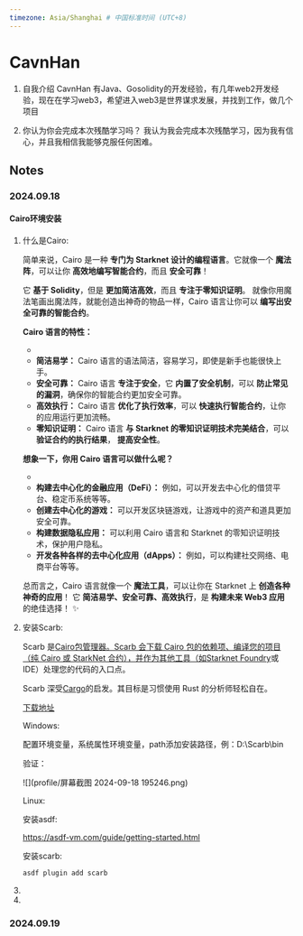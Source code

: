 ```yaml
---
timezone: Asia/Shanghai # 中国标准时间 (UTC+8)
---
```


# CavnHan

1. 自我介绍
    CavnHan 有Java、Gosolidity的开发经验，有几年web2开发经验，现在在学习web3，希望进入web3是世界谋求发展，并找到工作，做几个项目

2. 你认为你会完成本次残酷学习吗？
   我认为我会完成本次残酷学习，因为我有信心，并且我相信我能够克服任何困难。

## Notes

<!-- Content_START -->

### 2024.09.18

#### Cairo环境安装

1. 什么是Cairo:

   简单来说，Cairo 是一种 **专门为 Starknet 设计的编程语言**。它就像一个 **魔法阵**，可以让你 **高效地编写智能合约**，而且 **安全可靠**！

   它 **基于 Solidity**，但是 **更加简洁高效**，而且 **专注于零知识证明**。 就像你用魔法笔画出魔法阵，就能创造出神奇的物品一样，Cairo 语言让你可以 **编写出安全可靠的智能合约**。

   **Cairo 语言的特性：**

   - 
   - **简洁易学：** Cairo 语言的语法简洁，容易学习，即使是新手也能很快上手。
   - **安全可靠：** Cairo 语言 **专注于安全**，它 **内置了安全机制**，可以 **防止常见的漏洞**，确保你的智能合约更加安全可靠。
   - **高效执行：** Cairo 语言 **优化了执行效率**，可以 **快速执行智能合约**，让你的应用运行更加流畅。
   - **零知识证明：** Cairo 语言 **与 Starknet 的零知识证明技术完美结合**，可以 **验证合约的执行结果**， **提高安全性**。

   **想象一下，你用 Cairo 语言可以做什么呢？**

   - 
   - **构建去中心化的金融应用（DeFi）：** 例如，可以开发去中心化的借贷平台、稳定币系统等等。
   - **创建去中心化的游戏：** 可以开发区块链游戏，让游戏中的资产和道具更加安全可靠。
   - **构建数据隐私应用：** 可以利用 Cairo 语言和 Starknet 的零知识证明技术，保护用户隐私。
   - **开发各种各样的去中心化应用（dApps）：** 例如，可以构建社交网络、电商平台等等。

   总而言之，Cairo 语言就像一个 **魔法工具**，可以让你在 Starknet 上 **创造各种神奇的应用**！ 它 **简洁易学、安全可靠、高效执行**，是 **构建未来 Web3 应用** 的绝佳选择！ ✨

2. 安装Scarb:

   Scarb 是[Cairo包管理器。Scarb 会下载 Cairo 包的依赖项、编译您的项目（纯 Cairo 或 StarkNet 合约），并作为其他工具（如](https://cairo-lang.org/)[Starknet Foundry](https://foundry-rs.github.io/starknet-foundry)或 IDE）处理您的代码的入口点。

   Scarb 深受[Cargo](https://doc.rust-lang.org/cargo/)的启发。其目标是习惯使用 Rust 的分析师轻松自在。

   [下载地址](https://docs.swmansion.com/scarb/download.html#precompiled-packages)

   Windows:

   配置环境变量，系统属性环境变量，path添加安装路径，例：D:\Scarb\bin

   验证：

   ![](profile/屏幕截图 2024-09-18 195246.png)

   Linux:

   安装asdf:

   https://asdf-vm.com/guide/getting-started.html

   安装scarb:   

   ```bash
   asdf plugin add scarb
   ```

   

3. 

4. 


### 2024.09.19

<!-- Content_END -->

